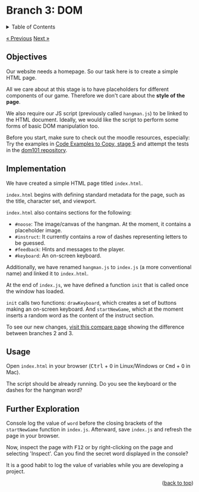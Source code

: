 <div id="top"></div>

<!-- BRANCH TITLE -->

# Branch 3: DOM

<!-- TABLE OF CONTENTS -->
<details>
  <summary>Table of Contents</summary>
  <ol>
    <li><a href="#objectives">Objectives</a></li>
    <li><a href="#implementation">Implementation</a>
    <li><a href="#usage">Usage</a></li>
    <li><a href="#further-exploration">Further Exploration</a></li>
  </ol>
</details>

<a href="https://github.com/portsoc/hangman-in-branches/tree/2" class="previous">&laquo; Previous</a>
<a href="https://github.com/portsoc/hangman-in-branches/tree/4" class="next">Next &raquo;</a>

## Objectives

Our website needs a homepage.
So our task here is to create a simple HTML page.

All we care about at this stage is to have placeholders for different components of our game.
Therefore we don't care about the **style of the page**.

We also require our JS script (previously called `hangman.js`) to be linked to the HTML document.
Ideally, we would like the script to perform some forms of basic DOM manipulation too.

Before you start, make sure to check out the moodle resources, especially:
Try the examples in [Code Examples to Copy, stage 5](https://portsoc.github.io/code-copy-examples/stage-5) and attempt the tests in the [dom101 repository](https://github.com/portsoc/dom101).

## Implementation

We have created a simple HTML page titled `index.html`.

`index.html` begins with defining standard metadata for the page, such as the title, character set, and viewport.

`index.html` also contains sections for the following:

- `#noose`: The image/canvas of the hangman. At the moment, it contains a placeholder image.
- `#instruct`: It currently contains a row of dashes representing letters to be guessed.
- `#feedback`: Hints and messages to the player.
- `#keyboard`: An on-screen keyboard.

Additionally, we have renamed `hangman.js` to `index.js` (a more conventional name) and linked it to `index.html`.

At the end of `index.js`, we have defined a function `init` that is called once the window has loaded.

`init` calls two functions: `drawKeyboard`, which creates a set of buttons making an on-screen keyboard.
And `startNewGame`, which at the moment inserts a random word as the content of the instruct section.

To see our new changes, [visit this compare page](https://github.com/portsoc/hangman-in-branches/compare/2...3?diff=split) showing the difference between branches 2 and 3.

## Usage

Open `index.html` in your browser (<kbd>Ctrl</kbd> + <kbd>O</kbd> in Linux/Windows or <kbd>Cmd</kbd> + <kbd>O</kbd> in Mac).

The script should be already running.
Do you see the keyboard or the dashes for the hangman word?

## Further Exploration

Console log the value of `word` before the closing brackets of the `startNewGame` function in `index.js`.
Afterward, save `index.js` and refresh the page in your browser.

Now, inspect the page with <kbd>F12</kbd> or by right-clicking on the page and selecting 'Inspect'.
Can you find the secret word displayed in the console?

It is a good habit to log the value of variables while you are developing a project.

<p align="right">(<a href="#top">back to top</a>)</p>
